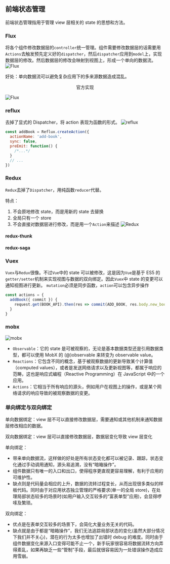 ## 前端状态管理

前端状态管理指用于管理 view 层相关的 state 的思想和方法。

### Flux

将各个组件修改数据层的`controller`统一管理。组件需要修改数据层的话需要用`Actions`去触发预先定义好的`dispatcher`，然后`dispatcher`应用到`model`上，实现数据层的修改。然后数据层的修改会映射到视图上，形成一个单向的数据流。
![Flux](https://www.w3cplus.com/sites/default/files/blogs/2017/1708/state-4.png)

好处：单向数据流可以避免复杂应用下的多来源数据造成混乱。

<center>官方实现</center>

![Flux](https://www.w3cplus.com/sites/default/files/blogs/2017/1708/state-5.png)

### reflux

去掉了显式的 Dispatcher，将 action 表现为函数的形式。
![reflux](https://www.w3cplus.com/sites/default/files/blogs/2017/1708/state-6.png)

```javascript
const addBook = Reflux.createAction({
  actionName: 'add-book',
  sync: false,
  preEmit: function() {
    /*...*/
  }
  // ...
})
```

### Redux

`Redux`去掉了`Dispatcher`，用纯函数`reducer`代替。

特点：

1.  不会原地修改 state，而是用新的 state 去替换
2.  全局只有一个 store
3.  不会直接对数据层进行修改，而是用一个`Action`来描述
    ![Redux](https://www.w3cplus.com/sites/default/files/blogs/2017/1708/state-7.png)

#### redux-thunk

#### redux-saga

### Vuex

`Vuex`与`Redux`很像。不过`Vue`中的 state 可以被修改，这是因为`Vue`是基于 ES5 的`getter/setter`机制来实现视图与数据的双向绑定。因此`Vuex`中 state 的变更可以通知视图进行更新。
`mutation`必须是同步函数，`action`可以包含异步操作

```javascript
const actions = {
  addBook({ commit }) {
    request.get(BOOK_API).then(res => commit(ADD_BOOK, res.body.new_book))
  }
}
```

### mobx

![mobx](https://www.w3cplus.com/sites/default/files/blogs/2017/1708/state-9.png)

- `Observable`：它的 state 是可被观察的，无论是基本数据类型还是引用数据类型，都可以使用 MobX 的 (@)observable 来转变为 observable value。
- `Reactions`：它包含不同的概念，基于被观察数据的更新导致某个计算值（computed values），或者是发送网络请求以及更新视图等，都属于响应的范畴，这也是响应式编程（Reactive Programming）在 JavaScript 中的一个应用。
- `Actions`：它相当于所有响应的源头，例如用户在视图上的操作，或是某个网络请求的响应导致的被观察数据的变更。

### 单向绑定与双向绑定

单向数据绑定：view 层不可以直接修改数据层，需要通知或其他机制来通知数据层修改相应的数据。

双向数据绑定：view 层可以直接修改数据层，数据层变化导致 view 层变化

单向绑定：

- 带来单向数据流，这样做的好处是所有状态变化都可以被记录、跟踪，状态变化通过手动调用通知，源头易追溯，没有“暗箱操作”。
- 组件数据只有唯一的入口和出口，使得程序更直观更容易理解，有利于应用的可维护性。
- 缺点则是代码量会相应的上升，数据的流转过程变长，从而出现很多类似的样板代码。同时由于对应用状态独立管理的严格要求(单一的全局 store)，在处理局部状态较多的场景时(如用户输入交互较多的“富表单型”应用)，会显得啰嗦及繁琐。

双向绑定：

- 优点是在表单交互较多的场景下，会简化大量业务无关的代码。
- 缺点就是由于都是“暗箱操作”，我们无法追踪局部状态的变化(虽然大部分情况下我们并不关心)，潜在的行为太多也增加了出错时 debug 的难度。同时由于组件数据变化来源入口变得可能不止一个，新手玩家很容易将数据流转方向弄得紊乱，如果再缺乏一些“管制”手段，最后就很容易因为一处错误操作造成应用雪崩。
